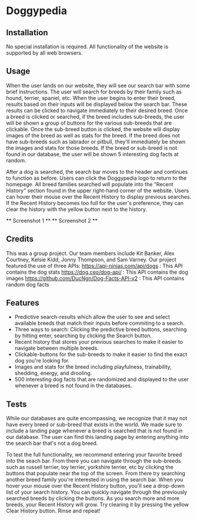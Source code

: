 # Doggypedia

## Installation
No special installation is required. All functionality of the website is supported by all web browsers.

## Usage
When the user lands on our website, they will see our search bar with some brief instructions. The user will search for breeds by their family such as hound, terrier, spaniel, etc.
When the user begins to enter their breed, results based on their inputs will be displayed below the search bar. These results can be clicked to navigate immediately to their desired breed.
Once a breed is clicked or searched, if the breed includes sub-breeds, the user will be shown a group of buttons for the various sub-breeds that are clickable. Once the sub-breed button is clicked, the website will display images of the breed as well as stats for the breed. If the breed does not have sub-breeds such as labrador or pitbull, they'll immediately be shown the images and stats for those breeds. If the breed or sub-breed is not found in our database, the user will be shown 5 interesting dog facts at random.

After a dog is searched, the search bar moves to the header and continues to function as before. Users can click the Doggypedia logo to return to the homepage.
All breed families searched will populate into the "Recent History" section found in the upper right-hand corner of the website. Users can hover their mouse over the Recent History to display previous searches. If the Recent History becomes too full for the user's preference, they can clear the history with the yellow button next to the history.

** Screenshot 1 **
** Screenshot 2 **

## Credits
This was a group project. Our team members include Kit Banker, Alex Courtney, Kelsie Kidd, Jonny Thompson, and Sam Varney. Our project featured the use of three APIs:
https://api-ninjas.com/api/dogs : This API contains the dog stats
https://dog.ceo/dog-api/ : This API contains the dog images
https://github.com/DucNgn/Dog-Facts-API-v2 : This API contains random dog facts


## Features
* Predictive search-results which allow the user to see and select available breeds that match their inputs before commiting to a search.
* Three ways to search: Clicking the predictive breed buttons, searching by hitting enter, searching by clicking the Search button.
* Recent history that stores your previous searches to make it easier to navigate between multiple breeds.
* Clickable-buttons for the sub-breeds to make it easier to find the exact dog you're looking for.
* Images and stats for the breed including playfulness, trainability, shedding, energy, and drooling.
* 500 interesting dog facts that are randomized and displayed to the user whenever a breed is not found in the databases.

## Tests
While our databases are quite encompassing, we recognize that it may not have every breed or sub-breed that exists in the world. We made sure to include a landing page whenever a breed is searched that is not found in our database. The user can find this landing page by entering anything into the search bar that's not a dog breed.

To test the full functionality, we recommend entering your favorite breed into the seach bar. From there you can navigate through the sub-breeds such as russell terrier, toy terrier, yorkshire terrier, etc by clicking the buttons that populate near the top of the screen. From there try searching another breed family you're interested in using the search bar. When you hover your mouse over the Recent History button, you'll see a drop-down list of your search history. You can quickly navigate through the previously searched breeds by clicking the buttons. As you search more and more breeds, your Recent History will grow. Try clearing it by pressing the yellow Clear History button. Rinse and repeat! 
